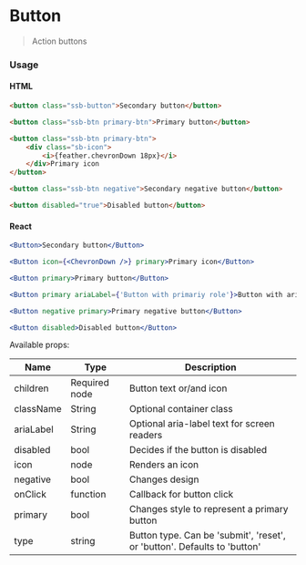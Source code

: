 Button
========

> Action buttons

### Usage

#### HTML

```html
<button class="ssb-button">Secondary button</button>

<button class="ssb-btn primary-btn">Primary button</button>

<button class="ssb-btn primary-btn">
    <div class="sb-icon">
        <i>{feather.chevronDown 18px}</i>
    </div>Primary icon
</button>

<button class="ssb-btn negative">Secondary negative button</button>

<button disabled="true">Disabled button</button>
```

#### React

```jsx harmony
<Button>Secondary button</Button>

<Button icon={<ChevronDown />} primary>Primary icon</Button>

<Button primary>Primary button</Button>

<Button primary ariaLabel={'Button with primariy role'}>Button with aria label</Button>

<Button negative primary>Primary negative button</Button>

<Button disabled>Disabled button</Button>
```

Available props:

| Name       | Type           | Description  |
| ---------- | ------------- | ----- |
| children | Required node | Button text or/and icon |
| className | String | Optional container class |
| ariaLabel | String | Optional aria-label text for screen readers |
| disabled | bool | Decides if the button is disabled |
| icon | node | Renders an icon |
| negative | bool | Changes design |
| onClick | function | Callback for button click |
| primary | bool | Changes style to represent a primary button |
| type | string | Button type. Can be 'submit', 'reset', or 'button'. Defaults to 'button' |
